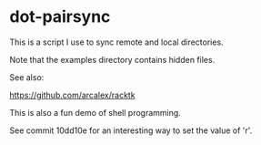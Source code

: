 # dot-pairsync

This is a script I use to sync remote and local directories.

Note that the examples directory contains hidden files.

See also:

https://github.com/arcalex/racktk

This is also a fun demo of shell programming.

See commit 10dd10e for an interesting way to set the value of 'r'.
